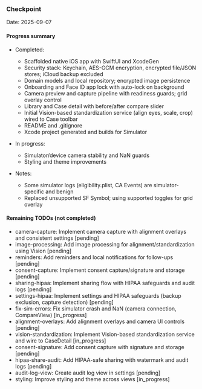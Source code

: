 ### Checkpoint

Date: 2025-09-07

#### Progress summary
- Completed:
  - Scaffolded native iOS app with SwiftUI and XcodeGen
  - Security stack: Keychain, AES-GCM encryption, encrypted file/JSON stores; iCloud backup excluded
  - Domain models and local repository; encrypted image persistence
  - Onboarding and Face ID app lock with auto-lock on background
  - Camera preview and capture pipeline with readiness guards; grid overlay control
  - Library and Case detail with before/after compare slider
  - Initial Vision-based standardization service (align eyes, scale, crop) wired to Case toolbar
  - README and .gitignore
  - Xcode project generated and builds for Simulator

- In progress:
  - Simulator/device camera stability and NaN guards
  - Styling and theme improvements

- Notes:
  - Some simulator logs (eligibility.plist, CA Events) are simulator-specific and benign
  - Replaced unsupported SF Symbol; using supported toggles for grid overlay

#### Remaining TODOs (not completed)
- camera-capture: Implement camera capture with alignment overlays and consistent settings [pending]
- image-processing: Add image processing for alignment/standardization using Vision [pending]
- reminders: Add reminders and local notifications for follow-ups [pending]
- consent-capture: Implement consent capture/signature and storage [pending]
- sharing-hipaa: Implement sharing flow with HIPAA safeguards and audit logs [pending]
- settings-hipaa: Implement settings and HIPAA safeguards (backup exclusion, capture detection) [pending]
- fix-sim-errors: Fix simulator crash and NaN (camera connection, CompareView) [in_progress]
- alignment-overlays: Add alignment overlays and camera UI controls [pending]
- vision-standardization: Implement Vision-based standardization service and wire to CaseDetail [in_progress]
- consent-signature: Add consent capture with signature and storage [pending]
- hipaa-share-audit: Add HIPAA-safe sharing with watermark and audit logs [pending]
- audit-log-view: Create audit log view in settings [pending]
- styling: Improve styling and theme across views [in_progress]
